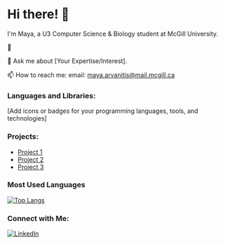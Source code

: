 # Hi there! 👋

I'm Maya, a U3 Computer Science & Biology student at McGill University.


🌱

💬 Ask me about [Your Expertise/Interest].

📫 How to reach me: 
email: maya.arvanitis@mail.mcgill.ca

### Languages and Libraries:
[Add icons or badges for your programming languages, tools, and technologies]

### Projects:
- [Project 1](link)
- [Project 2](link)
- [Project 3](link)

### Most Used Languages
[![Top Langs](https://github-readme-stats.vercel.app/api/top-langs/?username=mayaarvanitis&layout=compact)](https://github.com/anuraghazra/github-readme-stats)

### Connect with Me:
[![LinkedIn](https://img.shields.io/badge/LinkedIn-Connect-blue)](www.linkedin.com/in/maya-arvanitis-771853170)
